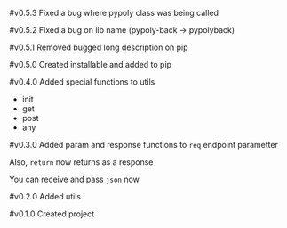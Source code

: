 #v0.5.3 
Fixed a bug where pypoly class was being called

#v0.5.2
Fixed a bug on lib name (pypoly-back -> pypolyback)

#v0.5.1
Removed bugged long description on pip

#v0.5.0
Created installable and added  to pip

#v0.4.0
Added special functions to utils
* init
* get
* post
* any

#v0.3.0
Added param and response functions to `req` endpoint parametter

Also, `return` now returns as a response

You can receive and pass `json` now

#v0.2.0
Added utils

#v0.1.0
Created project